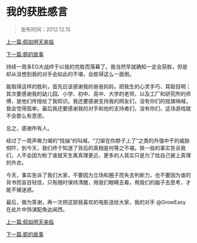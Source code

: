 # 我的获胜感言

> 发布时间：2012.12.15

[上一篇:假如明天来临](/social/article95)  

[下一篇:鹅的故事](/social/article97)  

持续一周多EG大战终于以我的完胜而落幕了。我当然早就确知一定会获胜，但是却从没想到我的对手会如此的不堪，会胜得这么一面倒。  

能取得这样的胜利，首先应该感谢我的爸爸妈妈，把我生的心灵手巧、耳聪目明；其次要感谢我的幼儿园、小学、初中、高中、大学的老师，以及工厂和研究所的师傅，是他们传授给了我知识。我还要感谢支持我的网友们，没有你们的摇旗呐喊，我会觉得孤单。最后我还要感谢我的对手和他的支持者们，没有你们，这场游戏就不会那么有意思。   

总之，感谢所有人。  

经过了一周声嘶力竭的“找抽”的叫喊，“刀架在你脖子上了”之类的外强中干的威胁恫吓，到今天，我们终于知道了背后的真相是何等之不堪。铁一般的事实告诉我们，人不会因为粉了谁就天生离真理更近，更多的人其实只是为了给自己披上真理的外衣。  

今天，事实告诉了我们大家，不要因为立场和圈子而失去判断力，也不要因为谁的背书而盲目轻信，只有随时保持清醒，用我们眼睛去看，用我们的脑子去思考，才能不被迷惑。  

最后，做为答谢，再一次把这部我喜欢的电影送给大家，我的对手 @GrowEasy 在此片中饰演配角达闻西。  

[上一篇:假如明天来临](/social/article95)  

[下一篇:鹅的故事](/social/article97)  